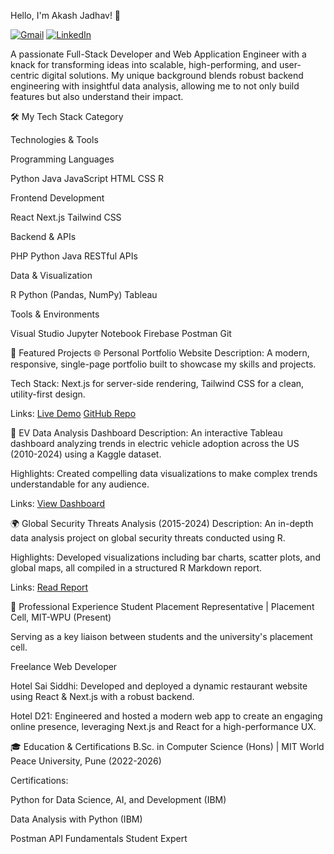 Hello, I'm Akash Jadhav! 👋
<p align="left">
<a href="mailto:acjadhav1504@gmail.com"><img src="https://img.shields.io/badge/Gmail-D14836?style=for-the-badge&logo=gmail&logoColor=white" alt="Gmail"/></a>
<a href="#"><img src="https://www.google.com/search?q=https://img.shields.io/badge/LinkedIn-0077B5%3Fstyle%3Dfor-the-badge%26logo%3Dlinkedin%26logoColor%3Dwhite" alt="LinkedIn"/></a>
</p>

A passionate Full-Stack Developer and Web Application Engineer with a knack for transforming ideas into scalable, high-performing, and user-centric digital solutions. My unique background blends robust backend engineering with insightful data analysis, allowing me to not only build features but also understand their impact.

🛠️ My Tech Stack
Category

Technologies & Tools

Programming Languages

Python Java JavaScript HTML CSS R

Frontend Development

React Next.js Tailwind CSS

Backend & APIs

PHP Python Java RESTful APIs

Data & Visualization

R Python (Pandas, NumPy) Tableau

Tools & Environments

Visual Studio Jupyter Notebook Firebase Postman Git

🚀 Featured Projects
🌐 Personal Portfolio Website
Description: A modern, responsive, single-page portfolio built to showcase my skills and projects.

Tech Stack: Next.js for server-side rendering, Tailwind CSS for a clean, utility-first design.

Links: [Live Demo](#) [GitHub Repo](#)

🚗 EV Data Analysis Dashboard
Description: An interactive Tableau dashboard analyzing trends in electric vehicle adoption across the US (2010-2024) using a Kaggle dataset.

Highlights: Created compelling data visualizations to make complex trends understandable for any audience.

Links: [View Dashboard](#)

🌍 Global Security Threats Analysis (2015-2024)
Description: An in-depth data analysis project on global security threats conducted using R.

Highlights: Developed visualizations including bar charts, scatter plots, and global maps, all compiled in a structured R Markdown report.

Links: [Read Report](#)

💼 Professional Experience
Student Placement Representative | Placement Cell, MIT-WPU (Present)

Serving as a key liaison between students and the university's placement cell.

Freelance Web Developer

Hotel Sai Siddhi: Developed and deployed a dynamic restaurant website using React & Next.js with a robust backend.

Hotel D21: Engineered and hosted a modern web app to create an engaging online presence, leveraging Next.js and React for a high-performance UX.

🎓 Education & Certifications
B.Sc. in Computer Science (Hons) | MIT World Peace University, Pune (2022-2026)

Certifications:

Python for Data Science, AI, and Development (IBM)

Data Analysis with Python (IBM)

Postman API Fundamentals Student Expert
